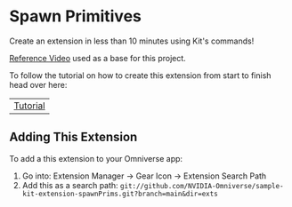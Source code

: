 # Spawn Primitives

Create an extension in less than 10 minutes using Kit's commands!

[Reference Video](https://www.youtube.com/watch?v=eGxV_PGNpOg) used as a base for this project.

To follow the tutorial on how to create this extension from start to finish head over here: 

<table>
<tr>
 <td><a href="https://github.com/NVIDIA-Omniverse/sample-kit-extension-spawnPrims/blob/main/exts/omni.example.spawnPrims/tutorial/Spawn_PrimsTutorial.md"> Tutorial </a> </td>
</tr>
</table>

## Adding This Extension

To add a this extension to your Omniverse app:
1. Go into: Extension Manager -> Gear Icon -> Extension Search Path
2. Add this as a search path: `git://github.com/NVIDIA-Omniverse/sample-kit-extension-spawnPrims.git?branch=main&dir=exts`


